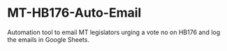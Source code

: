 # MT-HB176-Auto-Email
Automation tool to email MT legislators urging a vote no on HB176 and log the emails in Google Sheets.
